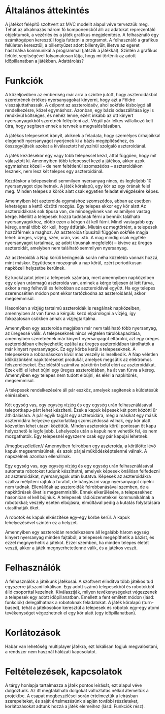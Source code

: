 # Általános áttekintés

A játékot felépítő szoftvert az MVC modellt alapul véve tervezzük meg. Tehát az alkalmazás három fő komponensből áll: az adatokat reprezentáló objektumok, a vezérlés és a játék grafikus megjelenítése. 
A felhasználó egy számítógépen keresztül fogja futtatni a programot. 
A felhasználó a grafikus felületen keresztül, a billentyűzet adott billentyűit, illetve az egeret használva kommunikál a programmal (játszik a játékkal). Szintén a grafikus felület segítségével folyamatosan látja, hogy mi történik az adott időpillanatban a játékban. 
Adattárolás? 

# Funkciók

A közeljövőben az emberiség már arra a szintre jutott, hogy aszteroidákból szeretnének értékes nyersanyagokat kinyerni, hogy azt a Földre visszajuttathassák. A célpont az aszteroidaöv, ahol sokféle kisbolygó áll rendelkezésre, közel egymáshoz. Azonban, egy bázis odaszállítása így is rendkívül költséges, és nehéz lenne, ezért inkább az ott kinyert nyersanyagokból szeretnék felépíteni azt. Végül pár lelkes vállalkozó kelt útra, hogy segítsen ennek a tervnek a megvalósításában.

A játékos telepeseket irányít, akiknek a feladata, hogy személyes űrhajóikkal elegendő nyersanyagot nyerjenek ki a bázis megépítéséhez, és összegyűjtsék azokat a kiválasztott helyszínül szolgáló aszteroidánál.

A játék kezdésekor egy vagy több telepessel kezd, attól függően, hogy mit választott ki. Amennyiben több telepessel kezd a játékos, akkor azok egymáshoz közeli – de nem feltétlenül szomszédos – aszteroidákon lesznek, nem lesz két telepes egy aszteroidánál.

Kezdéskor a telepeseknél semmilyen nyersanyag nincs, és legfeljebb 10 nyersanyagot cipelhetnek.
A játék köralapú, egy kör az egy órának felel meg. Minden telepes a körök alatt csak egyetlen feladat elvégzésére képes.

Amennyiben két aszteroida egymáshoz szomszédos, abban az esetben lehetséges a kettő közötti mozgás. Egy telepes ekkor egy kör alatt
Az aszteroidáknak sok típusa van, de mindegyiknek van valamilyen vastag kérge. Mielőtt a telepesek hozzá tudnának férni a bennük található nyersanyagokhoz, előbb ezen a kérgen át kell fúrni. Minél vastagabb egy kéreg, annál több kör kell, hogy átfúrják.
Miután ez megtörtént, a telepesek hozzáférnek a maghoz. Az aszteroida típusától függően sokféle magja lehet: üreges, vízjég, szén, urán, vas .stb. A mag mindig csak egyféle nyersanyagot tartalmaz, az adott típusnak megfelelőt – kivéve az üreges aszteroidát, amelyben nem található semmilyen nyersanyag.

Az aszteroidák a Nap körüli keringésük során néha közelebb vannak hozzá, mint máskor. Együttesen mozognak a nap körül, ezért periodikusan napközeli helyzetbe kerülnek.

Ez kockázatot jelent a telepesek számára, mert amennyiben napközelben egy olyan uránmagú aszteroida van, aminek a kérge teljesen át lett fúrva, akkor a mag felhevül és felrobban az aszteroidával együtt. Ha egy telepes szerencsétlen módon pont ekkor tartózkodna az aszteroidánál, akkor megsemmisül.

Hasonlóan a vízjég tartalmú aszteroidák is reagálnak napközelben, amennyiben át van fúrva a kérgük: kezd elpárologni a vízjég, így fokozatosan csökken annak a vízjégtartalma.

Amennyiben egy aszteroida magjában már nem található több nyersanyag, az üregessé válik.
A telepeseknek nincs végtelen tárolókapacitása, amennyiben szeretnének már kinyert nyersanyagot eltárolni, azt egy üreges aszteroidában elhelyezhetik; ezáltal az üreges aszteroidában tárolhatók a már kinyert nyersanyagok. Ez egy körbe kerül a telepeseknek.
A telepesekre a robbanásokon kívül más veszély is leselkedik. A Nap véletlen időközönként napkitöréseket produkál, amelyek megsütik az elektromos felszereléseket. Észleléstől számítva párkörön belül eléri az aszteroidákat. Ezek elől el lehet bújni egy üreges aszteroidában, ha át van fúrva a kéreg. Amennyiben egy telepes nem tudott elbújni, és eléri a napkitörés, megsemmisül.

A telepesek rendelkezésére áll pár eszköz, amelyek segítenek a küldetésük elérésében.

Két egység vas, egy egység vízjég és egy egység urán felhasználásával teleportkapu-párt lehet készíteni. Ezek a kapuk képesek két pont közötti űr áthidalására. A pár egyik tagját egy aszteroidára, még a másikat egy másik aszteroidára helyezve gyakorlatilag szomszédossá válnak, egy kör alatt közvetlen lehet utazni közöttük. Minden aszteroida körül pontosan öt kapu helyezhető le legfeljebb. Lehelyezés után a kapuk nem vehetők fel, és nem mozgathatók. Egy telepesnél egyszerre csak egy pár kapujai lehetnek. 

//megbeszéletlen// Amennyiben felrobban egy aszteroida, a körülötte lévő kapuk megsemmisülnek, és azok párjai működésképtelenné válnak. A napszélnek azonban ellenállnak.

Egy egység vas, egy egység vízjég és egy egység urán felhasználásával automata robotokat tudunk készíttetni, amelyek képesek önállóan felfedezni az aszteroidákat, nyersanyagok után kutatva. Képesek az aszteroidákra szállva mélyíteni rajtuk a furatot, de bányászni vagy nyersanyagot cipelni nem tudnak. Ellenállóak az aszteroidák felrobbanásával szemben, de a napkitörések őket is megsemmisítik. Ennek elkerülésére, a telepesekhez hasonlóan el kell bújniuk. A telepesek rádióüzenetekkel kommunikálnak a robotokkal; veszély esetén elbújásra, elmúltával pedig a kutatás folytatására utasíthatják őket.

A robotok és kapuk elkészítése egy-egy körbe kerül. A kapuk lehelyezésével szintén ez a helyzet.

Amennyiben egy aszteroidán rendelkezésre áll legalább három egység kinyert nyersanyag minden fajtából, a telepesek megépíthetik a bázist, és ezzel megnyerhetik a játékot. Ezzel szemben, ha minden telepes életét veszti, akkor a játék megnyerhetetlenné válik, és a játékos veszít.

# Felhasználók

A felhasználók a játékunk játékosai. A szoftvert elindítva több játékos tud egyszerre játszani lokálisan. 
Egy adott számú telepesekből és robotokból álló csoporttal kezelnek. Kiválasztják, milyen tevékenységeket végezzenek a telepesek egy adott időpillanatban. Emellett a fent említett módon (lásd: funkciók) delegálhatnak a robotoknak feladatokat. 
A játék köralapú (turn-based), tehát a játékosokon keresztül a telepesek és robotok egy-egy atomi tevékenységet végezhetnek el egy kör alatt (egy időpillanatban).

# Korlátozások

Habár van lehetőség multiplayer játékra, ezt lokálisan fogjuk megvalósítani, a rendszer nem használ hálózati kapcsolatot. 


# Feltételezések, kapcsolatok

A tárgy honlapja tartalmazza a játék pontos leírását, ezt alapul véve dolgoztunk. Az itt megtalálható dolgokat változtatás nélkül átemeltük a projektbe. A csapat megbeszélései során értelmeztük a leírásban szerepelteket, és saját értelmezésünk alapján további részleteket, korlátozásokat adtunk hozzá a játék elemeihez (lásd: Funkciók rész). 